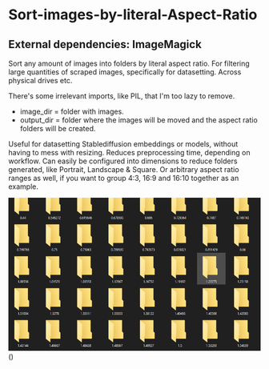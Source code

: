 # Sort-images-by-literal-Aspect-Ratio


## External dependencies: ImageMagick

Sort any amount of images into folders by literal aspect ratio. For filtering large quantities of scraped images, specifically for datasetting. Across physical drives etc.

There's some irrelevant imports, like PIL, that I'm too lazy to remove. 


* image_dir = folder with images.
* output_dir = folder where the images will be moved and the aspect ratio folders will be created.

Useful for datasetting Stablediffusion embeddings or models, without having to mess with resizing. Reduces preprocessing time, depending on workflow. Can easily be configured into dimensions to reduce folders generated, like Portrait, Landscape & Square. Or arbitrary aspect ratio ranges as well, if you want to group 4:3, 16:9 and 16:10 together as an example.

![](https://github.com/bucketcat/Sort-images-by-literal-Aspect-Ratio/blob/main/Resulting_Folder_Structure_example.png)()

